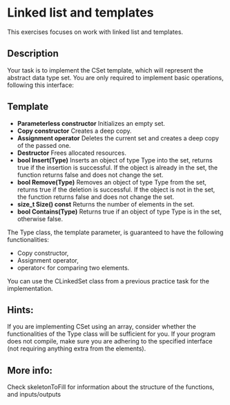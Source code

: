
# Linked list and templates

This exercises focuses on work with linked list and templates.

## Description

Your task is to implement the CSet template, which will represent the abstract data type set. You are only required to implement basic operations, following this interface:

## Template
* **Parameterless constructor** Initializes an empty set.
* **Copy constructor** Creates a deep copy.
* **Assignment operator** Deletes the current set and creates a deep copy of the passed one.
* **Destructor** Frees allocated resources.
* **bool Insert(Type)** Inserts an object of type Type into the set, returns true if the insertion is successful. If the object is already in the set, the function returns false and does not change the set.
* **bool Remove(Type)** Removes an object of type Type from the set, returns true if the deletion is successful. If the object is not in the set, the function returns false and does not change the set.
* **size_t Size() const** Returns the number of elements in the set.
* **bool Contains(Type)** Returns true if an object of type Type is in the set, otherwise false.

The Type class, the template parameter, is guaranteed to have the following functionalities:
* Copy constructor,
* Assignment operator,
* operator< for comparing two elements.

You can use the CLinkedSet class from a previous practice task for the implementation.

## Hints:

If you are implementing CSet using an array, consider whether the functionalities of the Type class will be sufficient for you.
If your program does not compile, make sure you are adhering to the specified interface (not requiring anything extra from the elements).

## More info:
Check skeletonToFill for information about the structure of the functions, and inputs/outputs 